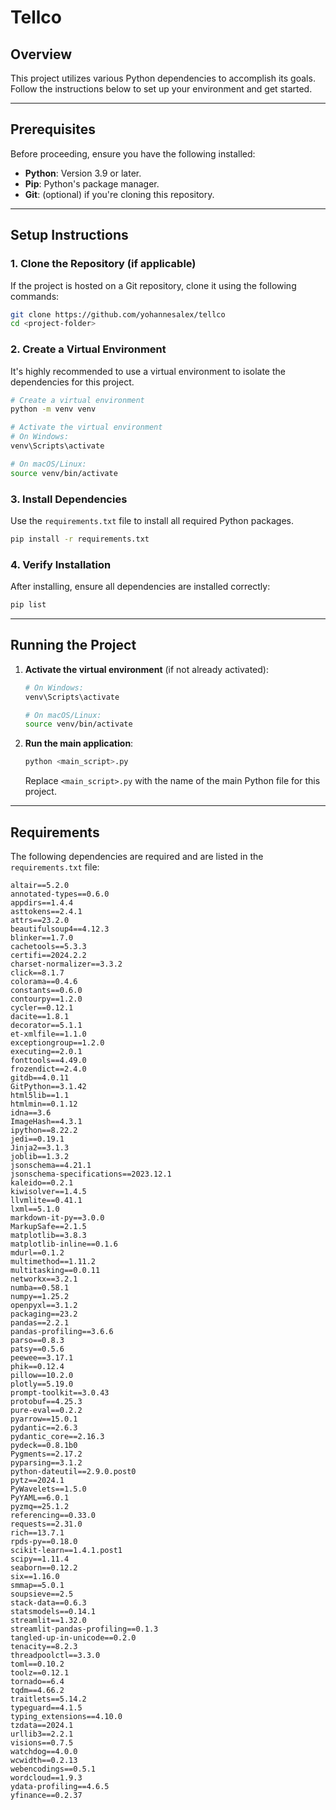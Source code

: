 # Tellco

## Overview
This project utilizes various Python dependencies to accomplish its goals. Follow the instructions below to set up your environment and get started.

---

## Prerequisites
Before proceeding, ensure you have the following installed:
- **Python**: Version 3.9 or later.
- **Pip**: Python's package manager.
- **Git**: (optional) if you're cloning this repository.

---

## Setup Instructions

### 1. Clone the Repository (if applicable)
If the project is hosted on a Git repository, clone it using the following commands:
```bash
git clone https://github.com/yohannesalex/tellco
cd <project-folder>
```

### 2. Create a Virtual Environment
It's highly recommended to use a virtual environment to isolate the dependencies for this project.
```bash
# Create a virtual environment
python -m venv venv

# Activate the virtual environment
# On Windows:
venv\Scripts\activate

# On macOS/Linux:
source venv/bin/activate
```

### 3. Install Dependencies
Use the `requirements.txt` file to install all required Python packages.
```bash
pip install -r requirements.txt
```

### 4. Verify Installation
After installing, ensure all dependencies are installed correctly:
```bash
pip list
```

---

## Running the Project

1. **Activate the virtual environment** (if not already activated):
   ```bash
   # On Windows:
   venv\Scripts\activate

   # On macOS/Linux:
   source venv/bin/activate
   ```

2. **Run the main application**:
   ```bash
   python <main_script>.py
   ```
   Replace `<main_script>.py` with the name of the main Python file for this project.

---

## Requirements
The following dependencies are required and are listed in the `requirements.txt` file:

```
altair==5.2.0
annotated-types==0.6.0
appdirs==1.4.4
asttokens==2.4.1
attrs==23.2.0
beautifulsoup4==4.12.3
blinker==1.7.0
cachetools==5.3.3
certifi==2024.2.2
charset-normalizer==3.3.2
click==8.1.7
colorama==0.4.6
constants==0.6.0
contourpy==1.2.0
cycler==0.12.1
dacite==1.8.1
decorator==5.1.1
et-xmlfile==1.1.0
exceptiongroup==1.2.0
executing==2.0.1
fonttools==4.49.0
frozendict==2.4.0
gitdb==4.0.11
GitPython==3.1.42
html5lib==1.1
htmlmin==0.1.12
idna==3.6
ImageHash==4.3.1
ipython==8.22.2
jedi==0.19.1
Jinja2==3.1.3
joblib==1.3.2
jsonschema==4.21.1
jsonschema-specifications==2023.12.1
kaleido==0.2.1
kiwisolver==1.4.5
llvmlite==0.41.1
lxml==5.1.0
markdown-it-py==3.0.0
MarkupSafe==2.1.5
matplotlib==3.8.3
matplotlib-inline==0.1.6
mdurl==0.1.2
multimethod==1.11.2
multitasking==0.0.11
networkx==3.2.1
numba==0.58.1
numpy==1.25.2
openpyxl==3.1.2
packaging==23.2
pandas==2.2.1
pandas-profiling==3.6.6
parso==0.8.3
patsy==0.5.6
peewee==3.17.1
phik==0.12.4
pillow==10.2.0
plotly==5.19.0
prompt-toolkit==3.0.43
protobuf==4.25.3
pure-eval==0.2.2
pyarrow==15.0.1
pydantic==2.6.3
pydantic_core==2.16.3
pydeck==0.8.1b0
Pygments==2.17.2
pyparsing==3.1.2
python-dateutil==2.9.0.post0
pytz==2024.1
PyWavelets==1.5.0
PyYAML==6.0.1
pyzmq==25.1.2
referencing==0.33.0
requests==2.31.0
rich==13.7.1
rpds-py==0.18.0
scikit-learn==1.4.1.post1
scipy==1.11.4
seaborn==0.12.2
six==1.16.0
smmap==5.0.1
soupsieve==2.5
stack-data==0.6.3
statsmodels==0.14.1
streamlit==1.32.0
streamlit-pandas-profiling==0.1.3
tangled-up-in-unicode==0.2.0
tenacity==8.2.3
threadpoolctl==3.3.0
toml==0.10.2
toolz==0.12.1
tornado==6.4
tqdm==4.66.2
traitlets==5.14.2
typeguard==4.1.5
typing_extensions==4.10.0
tzdata==2024.1
urllib3==2.2.1
visions==0.7.5
watchdog==4.0.0
wcwidth==0.2.13
webencodings==0.5.1
wordcloud==1.9.3
ydata-profiling==4.6.5
yfinance==0.2.37
```

